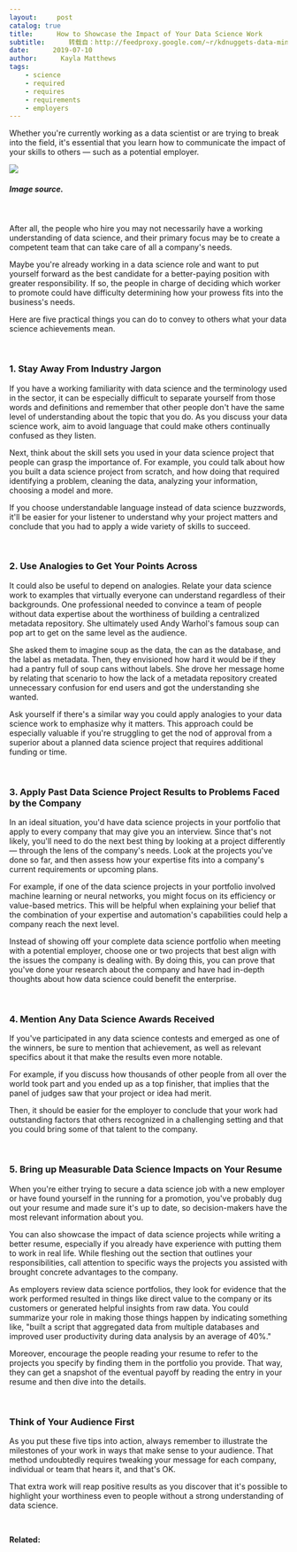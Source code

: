 ```yaml
---
layout:     post
catalog: true
title:      How to Showcase the Impact of Your Data Science Work
subtitle:      转载自：http://feedproxy.google.com/~r/kdnuggets-data-mining-analytics/~3/kBYuDepxhiI/showcase-impact-data-science-work.html
date:      2019-07-10
author:      Kayla Matthews
tags:
    - science
    - required
    - requires
    - requirements
    - employers
---
```


Whether you're currently working as a data scientist or are trying to break into the field, it's essential that you learn how to communicate the impact of your skills to others — such as a potential employer.

![](https://www.kdnuggets.com/wp-content/uploads/adults-analysis-brainstorming-640.jpg)


##### Image source.

 

After all, the people who hire you may not necessarily have a working understanding of data science, and their primary focus may be to create a competent team that can take care of all a company's needs.

Maybe you're already working in a data science role and want to put yourself forward as the best candidate for a better-paying position with greater responsibility. If so, the people in charge of deciding which worker to promote could have difficulty determining how your prowess fits into the business's needs.

Here are five practical things you can do to convey to others what your data science achievements mean.

 

### 1. Stay Away From Industry Jargon

If you have a working familiarity with data science and the terminology used in the sector, it can be especially difficult to separate yourself from those words and definitions and remember that other people don't have the same level of understanding about the topic that you do. As you discuss your data science work, aim to avoid language that could make others continually confused as they listen.

Next, think about the skill sets you used in your data science project that people can grasp the importance of. For example, you could talk about how you built a data science project from scratch, and how doing that required identifying a problem, cleaning the data, analyzing your information, choosing a model and more.

If you choose understandable language instead of data science buzzwords, it'll be easier for your listener to understand why your project matters and conclude that you had to apply a wide variety of skills to succeed.

 

### 2. Use Analogies to Get Your Points Across

It could also be useful to depend on analogies. Relate your data science work to examples that virtually everyone can understand regardless of their backgrounds. One professional needed to convince a team of people without data expertise about the worthiness of building a centralized metadata repository. She ultimately used Andy Warhol's famous soup can pop art to get on the same level as the audience.

She asked them to imagine soup as the data, the can as the database, and the label as metadata. Then, they envisioned how hard it would be if they had a pantry full of soup cans without labels. She drove her message home by relating that scenario to how the lack of a metadata repository created unnecessary confusion for end users and got the understanding she wanted.

Ask yourself if there's a similar way you could apply analogies to your data science work to emphasize why it matters. This approach could be especially valuable if you're struggling to get the nod of approval from a superior about a planned data science project that requires additional funding or time.

 

### 3. Apply Past Data Science Project Results to Problems Faced by the Company

In an ideal situation, you'd have data science projects in your portfolio that apply to every company that may give you an interview. Since that's not likely, you'll need to do the next best thing by looking at a project differently — through the lens of the company's needs. Look at the projects you've done so far, and then assess how your expertise fits into a company's current requirements or upcoming plans.

For example, if one of the data science projects in your portfolio involved machine learning or neural networks, you might focus on its efficiency or value-based metrics. This will be helpful when explaining your belief that the combination of your expertise and automation's capabilities could help a company reach the next level.

Instead of showing off your complete data science portfolio when meeting with a potential employer, choose one or two projects that best align with the issues the company is dealing with. By doing this, you can prove that you've done your research about the company and have had in-depth thoughts about how data science could benefit the enterprise.

 

### 4. Mention Any Data Science Awards Received

If you've participated in any data science contests and emerged as one of the winners, be sure to mention that achievement, as well as relevant specifics about it that make the results even more notable.

For example, if you discuss how thousands of other people from all over the world took part and you ended up as a top finisher, that implies that the panel of judges saw that your project or idea had merit.

Then, it should be easier for the employer to conclude that your work had outstanding factors that others recognized in a challenging setting and that you could bring some of that talent to the company.

 

### 5. Bring up Measurable Data Science Impacts on Your Resume

When you're either trying to secure a data science job with a new employer or have found yourself in the running for a promotion, you've probably dug out your resume and made sure it's up to date, so decision-makers have the most relevant information about you.

You can also showcase the impact of data science projects while writing a better resume, especially if you already have experience with putting them to work in real life. While fleshing out the section that outlines your responsibilities, call attention to specific ways the projects you assisted with brought concrete advantages to the company.

As employers review data science portfolios, they look for evidence that the work performed resulted in things like direct value to the company or its customers or generated helpful insights from raw data. You could summarize your role in making those things happen by indicating something like, "built a script that aggregated data from multiple databases and improved user productivity during data analysis by an average of 40%."

Moreover, encourage the people reading your resume to refer to the projects you specify by finding them in the portfolio you provide. That way, they can get a snapshot of the eventual payoff by reading the entry in your resume and then dive into the details.

 

### Think of Your Audience First

As you put these five tips into action, always remember to illustrate the milestones of your work in ways that make sense to your audience. That method undoubtedly requires tweaking your message for each company, individual or team that hears it, and that's OK.

That extra work will reap positive results as you discover that it's possible to highlight your worthiness even to people without a strong understanding of data science.

 

**Related:**


